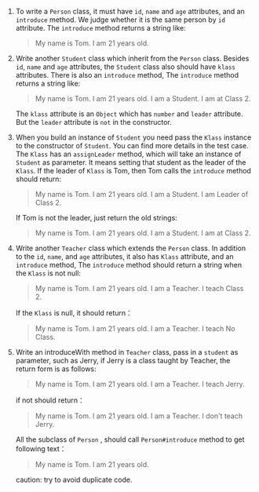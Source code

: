 1. To write a `Person` class, it must have `id`, `name` and `age` attributes, 
and an `introduce` method.
    We judge whether it is the same person by `id` attribute.
    The `introduce` method returns a string like:

    >My name is Tom. I am 21 years old.

2. Write another `Student` class which inherit from the `Person` class. 
    Besides `id`, `name` and `age` attributes, the `Student` class also should have `klass` attributes. 
    There is also an `introduce` method,
    The `introduce` method returns a string like:

    >My name is Tom. I am 21 years old. I am a Student. I am at Class 2.

    The `klass` attribute is an `Object` which has `number` and `leader` attribute.
    But the `leader` attribute is `not` in the constructor. 

3. When you build an instance of `Student` you need pass
   the `Klass` instance to the constructor of `Student`.
   You can find more details in the test case.
   The `Klass` has an `assignLeader` method, which will take an instance of `Student` as parameter.
   It means setting that student as the leader of the `Klass`. 
   If the leader of `Klass` is Tom, then Tom calls the `introduce`
    method should return:

    >My name is Tom. I am 21 years old. I am a Student. I am Leader of Class 2.

    If Tom is not the leader, just return the old strings:
    
    >My name is Tom. I am 21 years old. I am a Student. I am at Class 2.

4. Write another `Teacher` class which extends the `Person` class.
    In addition to the `id`, `name`, and `age` attributes,
    it also has `Klass` attribute, and an `introduce` method,
    The `introduce` method should return a string when the `Klass` is not null:

    >My name is Tom. I am 21 years old. I am a Teacher. I teach Class 2.
    
    If the `Klass` is null, it should return：
    
    >My name is Tom. I am 21 years old. I am a Teacher. I teach No Class.

5. Write an introduceWith method in `Teacher` class, pass in a `student` as parameter, such as Jerry, 
    if Jerry is a class taught by Teacher, the return form is as follows:
    
    >My name is Tom. I am 21 years old. I am a Teacher. I teach Jerry.
    
    if not should return：
    
    >My name is Tom. I am 21 years old. I am a Teacher. I don't teach Jerry.
    
    All the subclass of `Person` , should call `Person#introduce` method to get following
    text：
    
    >My name is Tom. I am 21 years old.
    
    caution: try to avoid duplicate code.
